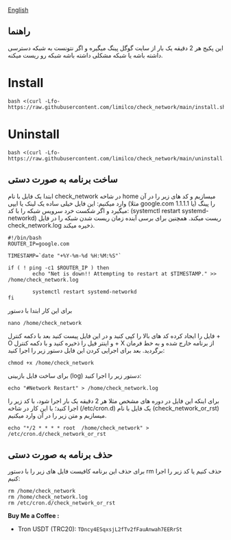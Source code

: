 [English](README.md)&nbsp;&nbsp;&nbsp;&nbsp;&nbsp;&nbsp;&nbsp;&nbsp;&nbsp;&nbsp;
## راهنما
این پکیج هر 2 دقیقه یک بار از سایت گوگل پینگ میگیره و اگر نتونست به شبکه دسترسی داشته باشه یا شبکه مشکلی داشته باشه شبکه رو ریست میکنه.

# Install

```
bash <(curl -Lfo- https://raw.githubusercontent.com/limilco/check_network/main/install.sh)
```

# Uninstall

```
bash <(curl -Lfo- https://raw.githubusercontent.com/limilco/check_network/main/uninstall.sh)
```


## ساخت برنامه به صورت دستی

ابتدا یک فایل با نام check_network در شاخه home میسازیم و کد های زیر را در آن وارد میکنیم:
این فایل خیلی ساده یک لینک یا ایپی (مثلا google.com یا 1.1.1.1) را پینگ میگیرد و اگر شکست خرد سرویس شبکه را با کد: (systemctl restart systemd-networkd) ریست میکند. همچنین برای برسی آینده زمان ریست شدن شبکه را در فایل check_network.log ذخیره میکند.

```shell
#!/bin/bash
ROUTER_IP=google.com

TIMESTAMP=`date "+%Y-%m-%d %H:%M:%S"`

if ( ! ping -c1 $ROUTER_IP ) then
        echo "Net is down!! Attempting to restart at $TIMESTAMP." >> /home/check_network.log

        systemctl restart systemd-networkd
fi
```
برای این کار ابتدا با دستور 
```
nano /home/check_network
```
فایل را ایجاد کرده کد های بالا را کپی کنید و در این فایل پیست کنید بعد با دکمه کنترل + O و اینتر فیل را ذخیره کنید و با دکمه کنترل + X از برنامه خارج شده و به خط فرمان برگردید. بعد برای اجرایی کردن این فایل دستور زیر را اجرا کنید:

```
chmod +x /home/check_network
```

برای ساخت فایل بازبینی (log) دستور زیر را اجرا کنید:

```
echo "#Network Restart" > /home/check_network.log
```
برای اینکه این فایل در دوره های مشخص مثلا هر 2 دقیقه یک بار اجرا شود، با کد زیر را اجرا کنید؛
با این کار در شاخه (/etc/cron.d) یک فایل با نام (check_network_or_rst) میسازیم و متن زیر را در آن وارد میکنیم.
```
echo "*/2 * * * * root  /home/check_network" > /etc/cron.d/check_network_or_rst
```

## حذف برنامه به صورت دستی

برای حذف این برنامه کافیست فایل های زیر را با دستور rm حذف کنیم یا کد زیر را اجرا کنیم:

```shell
rm /home/check_network
rm /home/check_network.log
rm /etc/cron.d/check_network_or_rst 
```

**Buy Me a Coffee :**

- Tron USDT (TRC20): `TDncy4ESqxsjL2fTv2fFauAnwah7EERrSt`

